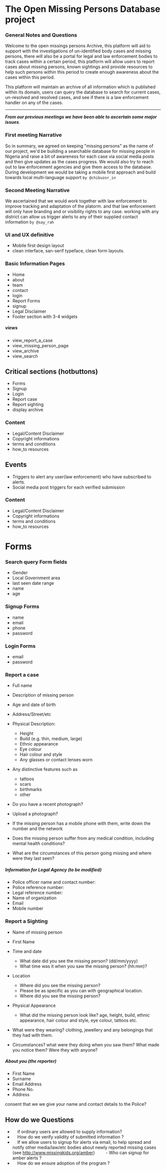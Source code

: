 # The Open Missing Persons Database project

### General Notes and Questions

Welcome to the open missings persons Archive, this platform will aid to support with the investigations of un-identified body cases and missing persons, there will also be a portal for legal and law enforcement bodies to track cases within a certain period, this platform will allow users to report cases about missing persons, known sightings and provide resources to help such persons within this period to create enough awareness about the cases within this period.

This platform will maintain an archive of all information which is published within its domain,
users can query the database to search for current cases, un-resolved and resolved cases, and see if there is a law enforcement handler on any of the cases.

----

**_From our previous meetings we have been able to ascertain some major issues_**.

### First meeting Narrative
  So in summary, we agreed on keeping "missing persons" as the name of our project, we'd be building a searchable database for missing people in Nigeria and raise a bit of awareness for each case via social media posts and then give updates as the cases progress. We would also try to reach out to law enforcement agencies and give them access to the database. During development we would be taking a mobile first approach and build towards local multi-language support `by @chibuzor_in`


### Second Meeting Narrative
We ascertained that we would work together with law enforcement to improve tracking and adaptation of the platorm. and that law enforcement will only have branding and or visibility rights to any case. working with any district can allow us trigger alerts to any of their supplied contact information
  `by @say_rah`



### UI and UX definitive
- Mobile first design layout
- clean interface, san-serif typeface, clean form layouts.




### Basic Information Pages
- Home
- about
- team
- contact
- login
- Report Forms
- signup
- Legal Disclaimer
- Footer section with 3-4 widgets
##### views
- view_report_a_case
- view_missing_person_page
- view_archive
- view_search





## Critical sections (hotbuttons)
- Forms
- Signup
- Login
- Report case
- Report sighting
- display archive


### Content
- Legal/Content Disclaimer
- Copyright informations
- terms and conditions
- how_to resources



## Events
- Triggers to alert any user(law enforcement) who have subscribed to alerts.
- Social media post triggers for each verified submission




### Content
- Legal/Content Disclaimer
- Copyright informations
- terms and conditions
- how_to resources




# Forms

### Search query Form fields
  - Gender
  - Local Government area
  - last seen date range
  - name
  - age


### Signup Forms
  - name
  - email
  - phone
  - password


### Login Forms
  - email
  - password



### Report a case

- Full name
- Description of missing person
- Age and date of birth
- Address/Street/etc


- Physical Description:
    - Height
    - Build (e.g. thin, medium, large)
    - Ethnic appearance
    - Eye colour
    - Hair colour and style
    - Any glasses or contact lenses worn


- Any distinctive features such as
  - tattoos
  - scars
  - birthmarks
  - other


- Do you have a recent photograph?
- Upload a photograph?

- If the missing person has a mobile phone with them, write down the number and the network

- Does the missing person suffer from any medical condition, including mental health conditions?

- What are the circumstances of this person going missing and where were they last seen?

##### Information for Legal Agency (to be modified)
- Police officer name and contact number:
- Police reference number:
- Legal reference number:
- Name of organization
- Email
- Mobile number




### Report a Sighting

- Name of missing person
- First Name

- Time and date
	 - What date did you see the missing person? (dd/mm/yyyy)
	 - What time was it when you saw the missing person? (hh:mm)?


- Location
	- Where did you see the missing person?
	- Please be as specific as you can with geographical location.
	- Where did you see the missing person?


- Physical Appearance
	- What did the missing person look like? age, height, build, ethnic appearance, hair colour and style, eye colour, tattoos etc.

- What were they wearing? clothing, jewellery and any belongings that they had with them.

- Circumstances? what were they doing when you saw them? What made you notice them? Were they with anyone?


##### About you (the reporter)

- First Name
- Surname
- Email Address
- Phone No.
- Address

consent that we we give your name and contact details to the Police?








## How do we Questions
-     if ordinary users are allowed to supply information?
-     How do we verify validity of submitted information ?
-     If we allow users to signup for alerts via email, to help spread and notify other media/law/etc bodies about newly reported missing cases (see http://www.missingkids.org/amber)
        - Who can signup for amber alerts ?
-     How do we ensure adoption of the program ?
